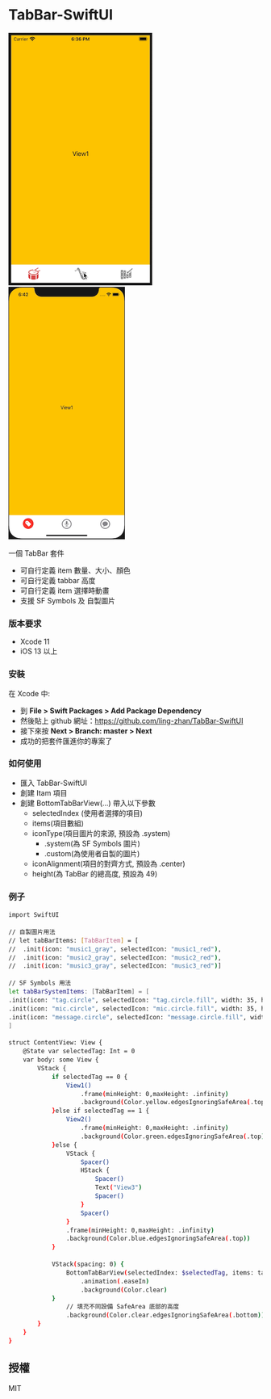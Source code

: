 # TabBar-SwiftUI
![avatar](/preview01.gif)
![avatar](/preview02.gif)

一個 TabBar 套件
  - 可自行定義 item 數量、大小、顏色
  - 可自行定義 tabbar 高度
  - 可自行定義 item 選擇時動畫
  - 支援 SF Symbols 及 自製圖片

### 版本要求
  -  Xcode 11
  -  iOS 13 以上

### 安裝
在 Xcode 中:
  - 到 **File > Swift Packages > Add Package Dependency**
  - 然後貼上 github 網址：https://github.com/ling-zhan/TabBar-SwiftUI
  - 接下來按 **Next > Branch: master > Next**
  - 成功的把套件匯進你的專案了
   
 ### 如何使用
  - 匯入 TabBar-SwiftUI
  - 創建 Itam 項目
  - 創建 BottomTabBarView(...) 帶入以下參數
    - selectedIndex (使用者選擇的項目)
    - items(項目數組)
    - iconType(項目圖片的來源, 預設為 .system)
        - .system(為 SF Symbols 圖片)
        - .custom(為使用者自製的圖片)
    - iconAlignment(項目的對齊方式, 預設為 .center)
    - height(為 TabBar 的總高度, 預設為 49)

### 例子
```sh
import SwiftUI

// 自製圖片用法
// let tabBarItems: [TabBarItem] = [
//  .init(icon: "music1_gray", selectedIcon: "music1_red"),
//  .init(icon: "music2_gray", selectedIcon: "music2_red"),
//  .init(icon: "music3_gray", selectedIcon: "music3_red")]

// SF Symbols 用法
let tabBarSystemItems: [TabBarItem] = [
.init(icon: "tag.circle", selectedIcon: "tag.circle.fill", width: 35, height: 35, color: .gray, selectedWidth: 38, selectedHeight: 38, selectedColor: .red),
.init(icon: "mic.circle", selectedIcon: "mic.circle.fill", width: 35, height: 35, color: .gray, selectedWidth: 38, selectedHeight: 38, selectedColor: .red),
.init(icon: "message.circle", selectedIcon: "message.circle.fill", width: 35, height: 35, color: .gray, selectedWidth: 38, selectedHeight: 38, selectedColor: .red)
]

struct ContentView: View {
    @State var selectedTag: Int = 0
    var body: some View {
        VStack {
            if selectedTag == 0 {
                View1()
                    .frame(minHeight: 0,maxHeight: .infinity)
                    .background(Color.yellow.edgesIgnoringSafeArea(.top))
            }else if selectedTag == 1 {
                View2()
                    .frame(minHeight: 0,maxHeight: .infinity)
                    .background(Color.green.edgesIgnoringSafeArea(.top))
            }else {
                VStack {
                    Spacer()
                    HStack {
                        Spacer()
                        Text("View3")
                        Spacer()
                    }
                    Spacer()
                }
                .frame(minHeight: 0,maxHeight: .infinity)
                .background(Color.blue.edgesIgnoringSafeArea(.top))
            }

            VStack(spacing: 0) {
                BottomTabBarView(selectedIndex: $selectedTag, items: tabBarSystemItems, iconType: .system, height: 49)
                    .animation(.easeIn)
                    .background(Color.clear)
            }
                // 填充不同設備 SafeArea 底部的高度
                .background(Color.clear.edgesIgnoringSafeArea(.bottom))
        }
    }
}
```

授權
----

MIT

